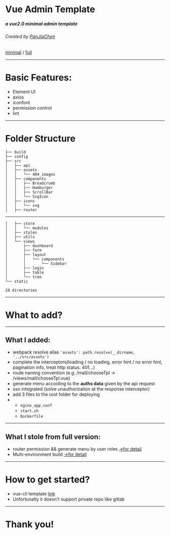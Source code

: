 <!-- page_number: true -->
# Vue Admin Template

##### a vue2.0 minimal admin template
###### Created by [PanJiaChen](https://github.com/PanJiaChen)

[minimal](https://github.com/PanJiaChen/vueAdmin-template) / [full](https://github.com/PanJiaChen/vue-element-admin)

---

# Basic Features:

+ Element UI
+ axios
+ iconfont
+ permission control
+ lint

---

# Folder Structure
```
├── build
├── config
├── src
│   ├── api
│   ├── assets
│   │   └── 404_images
│   ├── components
│   │   ├── Breadcrumb
│   │   ├── Hamburger
│   │   ├── ScrollBar
│   │   └── SvgIcon
│   ├── icons
│   │   └── svg
│   ├── router
```

---

```
│   ├── store
│   │   └── modules
│   ├── styles
│   ├── utils
│   └── views
│       ├── dashboard
│       ├── form
│       ├── layout
│       │   └── components
│       │       └── Sidebar
│       ├── login
│       ├── table
│       └── tree
└── static

28 directories

```

---


# What to add?

---


## What I added:
+ webpack resolve alias `'assets': path.resolve(__dirname, '../src/assets')`
+ complete the interceptors(loading / no loading, error hint / no error hint, pagination info, treat http status: 401...)
+ route naming convention (e.g. /mall/chooseTpl -> /views/mall/chooseTpl.vue)
+ generate menu accoiding to the **auths data** given by the api request
+ sso integrated (solve unauthorization at the response interceptor)
+ add 3 files to the root folder for deploying
+ 
	+ `nginx_app.conf`
	+ `start.sh`
	+ `Dockerfile`

---

## What I stole from full version:
+ router permission && generate menu by user roles [->for detail](https://github.com/PanJiaChen/vue-element-admin/blob/master/src/store/modules/permission.js)
+ Multi-environment build [->for detail](https://panjiachen.github.io/vue-element-admin-site/#/lazy-loading)

---

# How to get started?

+ vue-cli template [link](aaa)
+ Unfortunatly it doesn't support private repo like gitlab

---

# Thank you!